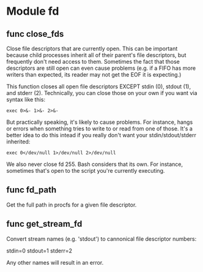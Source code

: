 # Module fd


## func close_fds

Close file descriptors that are currently open. This can be important because child processes inherit all of their
parent's file descriptors, but frequently don't need access to them. Sometimes the fact that those descriptors are
still open can even cause problems (e.g. if a FIFO has more writers than expected, its reader may not get the EOF it is
expecting.)

This function closes all open file descriptors EXCEPT stdin (0), stdout (1), and stderr (2). Technically, you can close
those on your own if you want via syntax like this:

```shell
exec 0>&- 1>&- 2>&-
```

But practically speaking, it's likely to cause problems. For instance, hangs or errors when something tries to write to
or read from one of those. It's a better idea to do this intead if you really don't want your stdin/stdout/stderr
inherited:

```shell
exec 0</dev/null 1>/dev/null 2>/dev/null
```

We also never close fd 255. Bash considers that its own. For instance, sometimes that's open to the script you're
currently executing.

## func fd_path

Get the full path in procfs for a given file descriptor.

## func get_stream_fd

Convert stream names (e.g. 'stdout') to cannonical file descriptor numbers:

  stdin=0
  stdout=1
  stderr=2

Any other names will result in an error.
